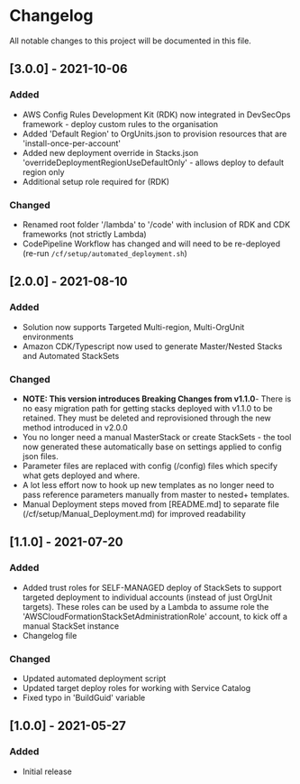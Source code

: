 # Changelog

All notable changes to this project will be documented in this file.

## [3.0.0] - 2021-10-06

### Added

- AWS Config Rules Development Kit (RDK) now integrated in DevSecOps framework - deploy custom rules to the organisation
- Added 'Default Region' to OrgUnits.json to provision resources that are 'install-once-per-account'
- Added new deployment override in Stacks.json 'overrideDeploymentRegionUseDefaultOnly' - allows deploy to default region only
- Additional setup role required for (RDK)

### Changed

- Renamed root folder '/lambda' to '/code' with inclusion of RDK and CDK frameworks (not strictly Lambda)
- CodePipeline Workflow has changed and will need to be re-deployed (re-run `/cf/setup/automated_deployment.sh`)

## [2.0.0] - 2021-08-10

### Added

- Solution now supports Targeted Multi-region, Multi-OrgUnit environments
- Amazon CDK/Typescript now used to generate Master/Nested Stacks and Automated StackSets

### Changed

- **NOTE: This version introduces Breaking Changes from v1.1.0**- There is no easy migration path for getting stacks deployed with v1.1.0 to be retained. They must be deleted and reprovisioned through the new method introduced in v2.0.0
- You no longer need a manual MasterStack or create StackSets - the tool now generated these automatically base on settings applied to config json files.
- Parameter files are replaced with config (/config) files which specify what gets deployed and where.
- A lot less effort now to hook up new templates as no longer need to pass reference parameters manually from master to nested+ templates. 
- Manual Deployment steps moved from [README.md] to separate file (/cf/setup/Manual_Deployment.md) for improved readability

## [1.1.0] - 2021-07-20

### Added

- Added trust roles for SELF-MANAGED deploy of StackSets to support targeted deployment to individual accounts (instead of just OrgUnit targets). These roles can be used by a Lambda to assume role the 'AWSCloudFormationStackSetAdministrationRole' account, to kick off a manual StackSet instance
- Changelog file

### Changed

- Updated automated deployment script
- Updated target deploy roles for working with Service Catalog
- Fixed typo in 'BuildGuid' variable

## [1.0.0] - 2021-05-27

### Added

- Initial release
